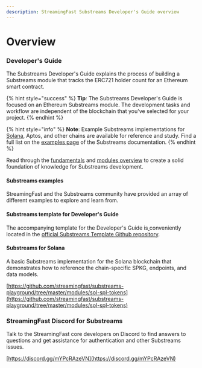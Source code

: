 ```yaml
---
description: StreamingFast Substreams Developer's Guide overview
---
```


# Overview

### Developer's Guide

The Substreams Developer's Guide explains the process of building a Substreams module that tracks the ERC721 holder count for an Ethereum smart contract.

{% hint style="success" %}
**Tip**_:_ The Substreams Developer's Guide is focused on an Ethereum Substreams module. The development tasks and workflow are independent of the blockchain that you've selected for your project.
{% endhint %}

{% hint style="info" %}
**Note**: Example Substreams implementations for [Solana](https://github.com/streamingfast/substreams-playground/tree/master/modules/sol-spl-tokens), Aptos, and other chains are available for reference and study. Find a full list on the [examples page](https://substreams.streamingfast.io/reference-and-specs/examples) of the Substreams documentation.
{% endhint %}

Read through the [fundamentals](../concepts-and-fundamentals/fundamentals.md) and [modules overview](../concepts-and-fundamentals/modules.md) to create a solid foundation of knowledge for Substreams development.

#### Substreams examples

StreamingFast and the Substreams community have provided an array of different examples to explore and learn from.

#### Substreams template for Developer's Guide

The accompanying template for the Developer's Guide is[ ](https://github.com/streamingfast/substreams-template)conveniently located in the [official Substreams Template Github repository](https://github.com/streamingfast/substreams-template).

#### Substreams for Solana

A basic Substreams implementation for the Solana blockchain that demonstrates how to reference the chain-specific SPKG, endpoints, and data models.

[https://github.com/streamingfast/substreams-playground/tree/master/modules/sol-spl-tokens](https://github.com/streamingfast/substreams-playground/tree/master/modules/sol-spl-tokens)

### StreamingFast Discord for Substreams

Talk to the StreamingFast core developers on Discord to find answers to questions and get assistance for authentication and other Substreams issues.

[https://discord.gg/mYPcRAzeVN](https://discord.gg/mYPcRAzeVN)
